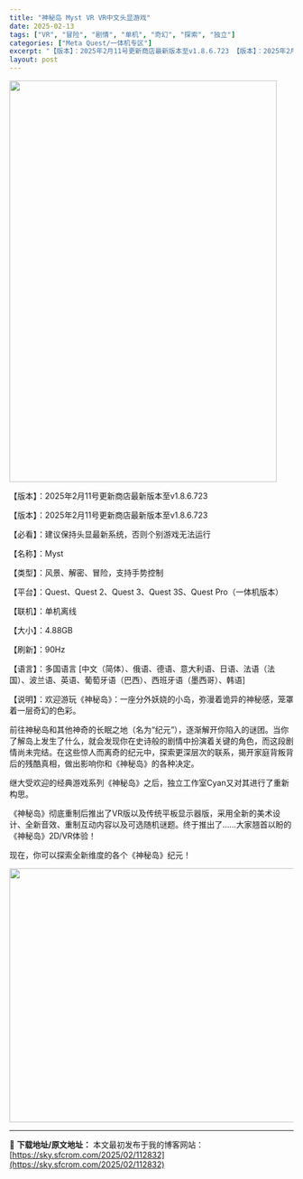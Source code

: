 ```yaml
---
title: "神秘岛 Myst VR VR中文头显游戏"
date: 2025-02-13
tags: ["VR", "冒险", "剧情", "单机", "奇幻", "探索", "独立"]
categories: ["Meta Quest/一体机专区"]
excerpt: "【版本】：2025年2月11号更新商店最新版本至v1.8.6.723 【版本】：2025年2月11号更新商店最新版本至v1.8.6.723 【必看】：建议保持头显最新系统，否则个别游戏无法运行 【名称】：Myst 【类型】：风景、解密、冒险，支持手势控制 【平台】：Quest、Quest 2、Que&hellip;"
layout: post
---
```


<img class="aligncenter size-full wp-image-112835" src="https://sky.sfcrom.com/wp-content/uploads/2025/02/2025021303175192.webp" alt="" width="474" height="711" />

【版本】：2025年2月11号更新商店最新版本至v1.8.6.723

【版本】：2025年2月11号更新商店最新版本至v1.8.6.723

【必看】：建议保持头显最新系统，否则个别游戏无法运行

【名称】：Myst

【类型】：风景、解密、冒险，支持手势控制

【平台】：Quest、Quest 2、Quest 3、Quest 3S、Quest Pro（一体机版本）

【联机】：单机离线

【大小】：4.88GB

【刷新】：90Hz

【语言】：多国语言 [中文（简体）、俄语、德语、意大利语、日语、法语（法国）、波兰语、英语、葡萄牙语（巴西）、西班牙语（墨西哥）、韩语]

【说明】：欢迎游玩《神秘岛》：一座分外妖娆的小岛，弥漫着诡异的神秘感，笼罩着一层奇幻的色彩。

前往神秘岛和其他神奇的长眠之地（名为“纪元”），逐渐解开你陷入的谜团。当你了解岛上发生了什么，就会发现你在史诗般的剧情中扮演着关键的角色，而这段剧情尚未完结。在这些惊人而离奇的纪元中，探索更深层次的联系，揭开家庭背叛背后的残酷真相，做出影响你和《神秘岛》的各种决定。

继大受欢迎的经典游戏系列《神秘岛》之后，独立工作室Cyan又对其进行了重新构思。

《神秘岛》彻底重制后推出了VR版以及传统平板显示器版，采用全新的美术设计、全新音效、重制互动内容以及可选随机谜题。终于推出了……大家翘首以盼的《神秘岛》2D/VR体验！

现在，你可以探索全新维度的各个《神秘岛》纪元！

<img class="aligncenter size-full wp-image-112836" src="https://sky.sfcrom.com/wp-content/uploads/2025/02/202502130318539.webp" alt="" width="800" height="450" />

---
📖 **下载地址/原文地址：** 本文最初发布于我的博客网站：[https://sky.sfcrom.com/2025/02/112832](https://sky.sfcrom.com/2025/02/112832)
